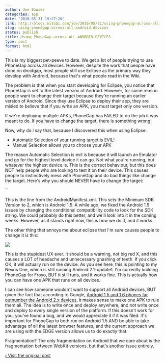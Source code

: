 ```yaml
---
author: Joe Bowser
categories: app
date: '2010-05-31 19:27:20'
link: http://blogs.nitobi.com/joe/2010/05/31/using-phonegap-across-all-android-devices/
slug: using-phonegap-across-all-android-devices
status: publish
title: Using PhoneGap across ALL ANDROID DEVICES
type: post
format: html
---
```


This is my biggest pet-peeve to date. We get a lot of people trying to use PhoneGap across all devices. However, despite the work that people have done on droidgap, most people still use Eclipse as the primary way they develop with Android, because that's what people read in the Wiki.

The problem is that when you start developing for Eclipse, you notice that PhoneGap is set to the latest version of Android. However, for some reason people want to change their target because they're running an earlier version of Android. Since they use Eclipse to deploy their app, they are misled to believe that if you write an APK, you must target only one version.

If we're deploying multiple APKs, PhoneGap has FAILED to do the job it was meant to do. If you have to change the target, there is something wrong!

Now, why do I say that, because I discovered this when using Eclipse:

* Automatic Selection of your running target is EVIL!
* Manual Selection allows you to choose your APK

The reason Automatic Selection is evil is because it will launch an Emulator and go for the highest level device it can go. Not what you're running, but whatever the highest device is. This is the correct behaviour, but this does NOT help people who are looking to test it on their device. This causes people to instinctively mess with PhoneGap and do bad things like change the target. Here's why you should NEVER have to change the target:

``

This is the line from the AndroidManifest.xml. This sets the Minimum SDK Version to 2, which is Android 1.5. A while ago, we fixed the Android 1.5 issues by changing the conditional compatibility code to look for the SDK string. We could probably do this better, and we'll look into it in the coming weeks. However, as it stands right now, this is how we do it, and it works.

The other thing that annoys me about eclipse that I'm sure causes people to change it is this:

[![](http://blogs.nitobi.com/joe/wp-content/uploads/2010/05/device_chooser1.png)](http://blogs.nitobi.com/joe/wp-content/uploads/2010/05/device_chooser1.png)

This is the stupidest UX ever. It should be a warning, not big red X, and this causes a LOT of headache and unnecessary gnashing of teeth. If you click OK, it will actually run on the device. As you see here, this is pointing to my Nexus One, which is still running Android 2.1-update1\. I'm currently building PhoneGap for Froyo, BUT it still runs, and it works fine. This is actually how you can have one APK that runs on all devices.

I can see how someone wouldn't want to support all Android devices, BUT given the fact that according to Google, [Android 1.5 and 1.6 phones far outnumber the Android 2.x devices,](http://d.android.com/resources/dashboard/platform-versions.html) it makes sense to make one APK to rule them all. The idea is to write once and deploy anywhere, and not write once and deploy to every single version of the platform. If this doesn't work for you, you've found a bug, and we would appreciate it if it was filed. It's important for PhoneGap to both run on Android 1.5 AND be able to take advantage of all the latest browser features, and the current approach we are using with the EDGE version allows us to do exactly that.

Fragmentation? The only fragmentation on Android that we care about is the fragmentation between WebKit versions, but that's another issue entirely.

[› Visit the original post](http://blogs.nitobi.com/joe/2010/05/31/using-phonegap-across-all-android-devices/)
